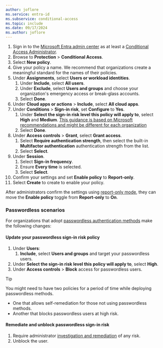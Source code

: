 ```yaml
---
author: joflore
ms.service: entra-id
ms.subservice: conditional-access
ms.topic: include
ms.date: 09/17/2024
ms.author: joflore
---
```


1. Sign in to the [Microsoft Entra admin center](https://entra.microsoft.com) as at least a [Conditional Access Administrator](~/identity/role-based-access-control/permissions-reference.md#conditional-access-administrator).
1. Browse to **Protection** > **Conditional Access**.
1. Select **New policy**.
1. Give your policy a name. We recommend that organizations create a meaningful standard for the names of their policies.
1. Under **Assignments**, select **Users or workload identities**.
   1. Under **Include**, select **All users**.
   1. Under **Exclude**, select **Users and groups** and choose your organization's emergency access or break-glass accounts. 
   1. Select **Done**.
1. Under **Cloud apps or actions** > **Include**, select **All cloud apps**.
1. Under **Conditions** > **Sign-in risk**, set **Configure** to **Yes**. 
   1. Under **Select the sign-in risk level this policy will apply to**, select **High** and **Medium**. [This guidance is based on Microsoft recommendations and might be different for each organization](../id-protection/howto-identity-protection-configure-risk-policies.md#choosing-acceptable-risk-levels)
   1. Select **Done**.
1. Under **Access controls** > **Grant**, select **Grant access**.
   1. Select **Require authentication strength**, then select the built-in **Multifactor authentication** authentication strength from the list.
   1. Select **Select**.
1. Under **Session**.
   1. Select **Sign-in frequency**.
   1. Ensure **Every time** is selected.
   1. Select **Select**.
1. Confirm your settings and set **Enable policy** to **Report-only**.
1. Select **Create** to create to enable your policy.

After administrators confirm the settings using [report-only mode](../identity/conditional-access/howto-conditional-access-insights-reporting.md), they can move the **Enable policy** toggle from **Report-only** to **On**.

### Passwordless scenarios

For organizations that adopt [passwordless authentication methods](/entra/identity/authentication/howto-authentication-passwordless-deployment) make the following changes: 

#### Update your passwordless sign-in risk policy

1. Under **Users**:
   1. **Include**, select **Users and groups** and target your passwordless users.
1. Under **Select the sign-in risk level this policy will apply to**, select **High**.
1. Under **Access controls** > **Block** access for passwordless users.

> [!TIP]
> You might need to have two policies for a period of time while deploying passwordless methods. 
> - One that allows self-remediation for those not using passwordless methods. 
> - Another that blocks passwordless users at high risk.

#### Remediate and unblock passwordless sign-in risk

1. Require administrator [investigation and remediation](/entra/id-protection/howto-identity-protection-investigate-risk) of any risk.
1. Unblock the user.
